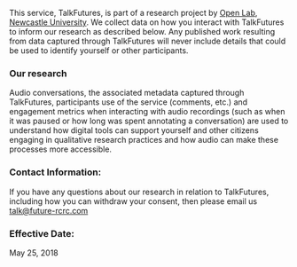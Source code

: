 This service, TalkFutures, is part of a research project by [Open Lab](https://openlab.ncl.ac.uk/), [Newcastle University](https://www.ncl.ac.uk/). 
We collect data on how you interact with TalkFutures to inform our research as described below. 
Any published work resulting from data captured through TalkFutures will never include details that could be used to identify yourself or other participants.

### Our research

Audio conversations, the associated metadata captured through TalkFutures, participants use of the service (comments, etc.) and engagement metrics when interacting 
with audio recordings (such as when it was paused or how long was spent annotating a conversation) are used to understand how digital tools can support yourself and 
other citizens engaging in qualitative research practices and how audio can make these processes more accessible.

### Contact Information:

If you have any questions about our research in relation to TalkFutures, including how you can withdraw your consent, then please email us [talk@future-rcrc.com](mailto:talk@future-rcrc.com)

### Effective Date:
May 25, 2018
